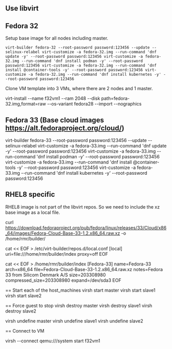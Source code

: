 ## Use libvirt

## Fedora 32

Setup base image for all nodes including master.

`
virt-builder fedora-32 --root-password password:123456 --update --selinux-relabel
virt-customize -a fedora-32.img --run-command 'dnf update -y' --root-password password:123456
virt-customize -a fedora-32.img --run-command 'dnf install podman -y' --root-password password:123456
virt-customize -a fedora-32.img --run-command 'dnf install @container-tools -y' --root-password password:123456
virt-customize -a fedora-32.img --run-command 'dnf install kubernetes -y' --root-password password:123456
`

Clone VM template into 3 VMs, where there are 2 nodes and 1 master.

virt-install --name f32vm1 --ram 2048 --disk path=fedora-32.img,format=raw --os-variant fedora28 --import --nographics

## Fedora 33 (Base cloud images https://alt.fedoraproject.org/cloud/)
virt-builder fedora-33 --root-password password:123456 --update --selinux-relabel
virt-customize -a fedora-33.img --run-command 'dnf update -y' --root-password password:123456
virt-customize -a fedora-33.img --run-command 'dnf install podman -y' --root-password password:123456
virt-customize -a fedora-33.img --run-command 'dnf install @container-tools -y' --root-password password:123456
virt-customize -a fedora-33.img --run-command 'dnf install kubernetes -y' --root-password password:123456

## RHEL8 specific

RHEL8 image is not part of the libvirt repos. So we need to include the xz base image as a local file.

curl https://download.fedoraproject.org/pub/fedora/linux/releases/33/Cloud/x86_64/images/Fedora-Cloud-Base-33-1.2.x86_64.raw.xz -o /home/rmr/builder/

cat << EOF > /etc/virt-builder/repos.d/local.conf
[local]
uri=file:///home/rmr/builder/index
proxy=off
EOF

cat << EOF > /home/rmr/builder/index
[Fedora-33]
name=Fedora-33
arch=x86_64
file=Fedora-Cloud-Base-33-1.2.x86_64.raw.xz
notes=Fedora 33 from Silicom Denmark A/S
size=203308980
compressed_size=203308980
expand=/dev/sda3
EOF

== Start each of the host_machines
virsh start master
virsh start slave1
virsh start slave2

== Force guest to stop
virsh destroy master
virsh destroy slave1
virsh destroy slave2

virsh undefine master
virsh undefine slave1
virsh undefine slave2

== Connect to VM

virsh --connect qemu:///system start f32vm1



